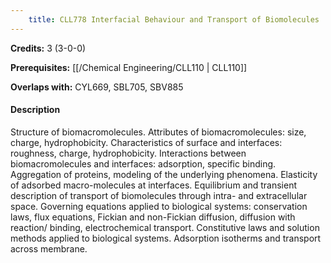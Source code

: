 ```yaml
---
    title: CLL778 Interfacial Behaviour and Transport of Biomolecules
---
```

**Credits:** 3 (3-0-0)



**Prerequisites:** [[/Chemical Engineering/CLL110 | CLL110]]

**Overlaps with:** CYL669, SBL705, SBV885

#### Description 
Structure of biomacromolecules. Attributes of biomacromolecules: size, charge, hydrophobicity. Characteristics of surface and interfaces: roughness, charge, hydrophobicity. Interactions between biomacromolecules and interfaces: adsorption, specific binding. Aggregation of proteins, modeling of the underlying phenomena. Elasticity of adsorbed macro-molecules at interfaces. Equilibrium and transient description of transport of biomolecules through intra- and extracellular space. Governing equations applied to biological systems: conservation laws, flux equations, Fickian and non-Fickian diffusion, diffusion with reaction/ binding, electrochemical transport. Constitutive laws and solution methods applied to biological systems. Adsorption isotherms and transport across membrane.